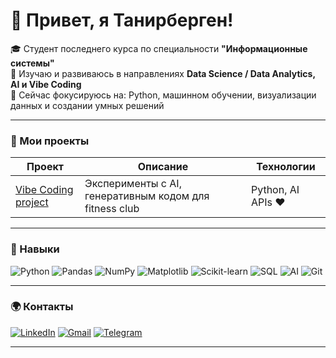 # 👋 Привет, я Танирберген!

🎓 Студент последнего курса по специальности **"Информационные системы"**  
🤖 Изучаю и развиваюсь в направлениях **Data Science / Data Analytics, AI и Vibe Coding**  
🌱 Сейчас фокусируюсь на: Python, машинном обучении, визуализации данных и создании умных решений  

---

### 🚀 Мои проекты
| Проект | Описание | Технологии |
|--------|-----------|-------------|
| [Vibe Coding project](https://newgym-n8iz.vercel.app/) | Эксперименты с AI, генеративным кодом для fitness club | Python, AI APIs ❤️ |

---

### 🧠 Навыки
![Python](https://img.shields.io/badge/-Python-000?style=flat&logo=python)
![Pandas](https://img.shields.io/badge/-Pandas-000?style=flat&logo=pandas)
![NumPy](https://img.shields.io/badge/-NumPy-000?style=flat&logo=numpy)
![Matplotlib](https://img.shields.io/badge/-Matplotlib-000?style=flat&logo=plotly)
![Scikit-learn](https://img.shields.io/badge/-Scikit--learn-000?style=flat&logo=scikitlearn)
![SQL](https://img.shields.io/badge/-SQL-000?style=flat&logo=postgresql)
![AI](https://img.shields.io/badge/-Artificial%20Intelligence-000?style=flat&logo=openai)
![Git](https://img.shields.io/badge/-Git-000?style=flat&logo=git)

---

### 🌍 Контакты
[![LinkedIn](https://img.shields.io/badge/-LinkedIn-000?style=flat&logo=linkedin)](https://www.linkedin.com/in/tanirbergen-abdrashit-48339628a/)
[![Gmail](https://img.shields.io/badge/-Gmail-000?style=flat&logo=gmail)](tanirbergen.abdrashit@gmail.com)
[![Telegram](https://img.shields.io/badge/-Telegram-000?style=flat&logo=telegram)](https://t.me/tanirbergenn)

---




<!--
**TanirbergenAbdrashit/TanirbergenAbdrashit** is a ✨ _special_ ✨ repository because its `README.md` (this file) appears on your GitHub profile.

Here are some ideas to get you started:

- 🔭 I’m currently working on ...
- 🌱 I’m currently learning ...
- 👯 I’m looking to collaborate on ...
- 🤔 I’m looking for help with ...
- 💬 Ask me about ...
- 📫 How to reach me: ...
- 😄 Pronouns: ...
- ⚡ Fun fact: ...
-->
